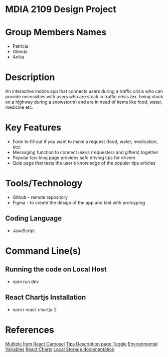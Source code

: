 # MDIA 2109 Design Project 

# Group Members Names

- Patricia
- Glenda
- Anika

# Description 

An interactive mobile app that connects users during a traffic crisis who can provide necessities with users who are stuck in traffic crisis (ex. being stuck on a highway during a snowstorm) and are in need of items like food, water, medicine etc.

# Key Features 

- Form to fill out if you want to make a request (food, water, medication, etc)
- Messaging function to connect users (requesters and gifters) together
- Popular tips blog page provides safe driving tips for drivers
- Quiz page that tests the user's knowledge of the popular tips articles


# Tools/Technology

- Github - remote repository
- Figma - to create the design of the app and test with protoyping 


## Coding Language 

- JavaScript


# Command Line(s)

## Running the code on Local Host
- npm run dev

## React Chartjs Installation
- npm i react-chartjs-2



# References
[Multiple Item React Carousel](https://dev.to/rakumairu/how-to-show-multiple-item-in-simple-react-carousel-32dd)
[Tips Description page Toggle](https://codesandbox.io/s/pg3xv?file=/components/accordion.js)
[Environmental Variables](https://nextjs.org/docs/pages/building-your-application/configuring/environment-variables)
[React Charts](https://react-chartjs-2.js.org/examples)
[Local Storage documentation](https://www.atatus.com/blog/what-is-javascript-localstorage-a-complete-guide-for-beginners/)
